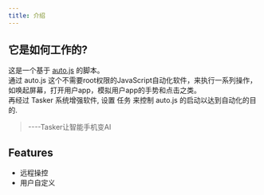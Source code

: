 ```yaml
---
title: 介绍
---
```


## 它是如何工作的?
这是一个基于 [auto.js](https://github.com/hyb1996/Auto.js) 的脚本。  
通过 auto.js 这个不需要root权限的JavaScript自动化软件，来执行一系列操作，如唤起屏幕，打开用户app，模拟用户app的手势和点击之类。  
再经过 Tasker 系统增强软件, 设置 任务 来控制 auto.js 的启动以达到自动化的目的.
> ----Tasker让智能手机变AI

## Features
- 远程操控
- 用户自定义
